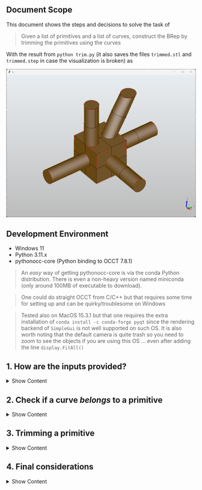 ## Document Scope

This document shows the steps and decisions to solve the task of 

> Given a list of primitives and a list of curves, construct the BRep by trimming the primitives using the curves

With the result from `python trim.py` (it also saves the files `trimmed.stl` and `trimmed.step` in case the visualization is broken) as

![](images/output.png)

## Development Environment

* Windows 11
* Python 3.11.x
* pythonocc-core (Python binding to OCCT 7.8.1)

> An *easy* way of getting pythonocc-core is via the conda Python distribution. There is even a non-heavy version named miniconda (only around 100MB of executable to download).

> One could do straight OCCT from C/C++ but that requires some time for setting up and can be quirky/troublesome on Windows

> Tested also on MacOS 15.3.1 but that one requires the extra installation of `conda install -c conda-forge pyqt` since the rendering backend of `SimpleGui` is not well supported on such OS. It is also worth noting that the default camera is quite trash so you need to zoom to see the objects if you are using this OS ... even after adding the line `display.FitAll()`

## 1. How are the inputs provided?
<details><summary>Show Content</summary>

The inputs (primitives and curves) are **two json files**, `surface_info.json` and `topo.json` respectively, which are described as the following

- For the `surface_info.json` each entry has 4 fields (`id`, `type`, `params`, and `err`). The relevant one is the `params` field since it provides the actual geometrical information about the shape of the primitive.
    
    For the purposes of the task the two possible primitives are a <u>plane</u> and a <u>cylinder</u>. For the plane the params field have a normal and a distance (with respect to the origin). For the cylinder the params are its axis, a point on the axis, and the radius.

    > Note that nothing tells us that a vector (either the normal of a plane or the axis of a cylinder) is normalized (length 1) so it is something to not forget down how a solution to the task is constructed

    The `err` field is worth noticing since it represents the tolerance of how each primitve was constructed. It is not the topic of this solution but each primitive comes from fitting a *surface* to a point cloud which an implementation can be seen [here](https://github.com/prs-eth/point2cad/blob/81e15bfa952aee62cf06cdf4b0897c552fe4fb3a/point2cad/fitting_one_surface.py#L4) and its theory is part of the field of 3D reconstruction/Computer Vision where for example the [RANSAC](https://en.wikipedia.org/wiki/Random_sample_consensus) is something to check if you want to understand more about it.

    What is important for the task is that `err` is a good example of *engineering trade-off* since dealing with floating-point precision makes discrepancies between math on paper and math on a computer.

- The `topo.json` contains 2 fields (`curves` and `corners`). The curves is the *relevant* one representing a curve via a list of points and a list of indices into the list of points.

    > Note that nothing tell us about the ordering of the indices for a curve, thus one cannot assume that the list of segments for a curve are one after another.

How about some visualization of these files? Since `pythonocc-core` provides creation of BRep surfaces as well as visualization capabilities one can do simply
```Python
# Show a shape (display_shape) as long is the type of TopoDS_Shape
# Cylinder -> BRepPrimAPI_MakeCylinder().Shape()
# Plane    -> BRepBuilderAPI_MakeFace().Face()
# Edge     -> BRepBuilderAPI_MakeEdge().Edge()
from OCC.Display.SimpleGui import init_display
display, start_display, _, _ = init_display()
display.DisplayShape(display_shape, update=False)
display.FitAll()
start_display()
```

> On Windows the OCCT visualizer opens a window that seems to be empty but as soon one does a click with the mouse the scene will appear, this seems to be a bug in their rendering so don't panic if you don't see anything when running the program

<details><summary>Show Primitives Samples</summary>
    <p align="center">
        <img src="images/sample_cylinder.png" width="45%" />
        <img src="images/sample_plane.png" width="45%" />
    </p>
</details>
<br>
<details><summary>Show Curves</summary>

![](images/curves.png)
</details>

<br>

> If one notices, the curves look no more than line segments and circles. This is important since reduces the complexity of the task (as oposed of having a generic curve betwen any intersection of generic primitives) to have just plane-plane and plane-cylinder types of intersections.

</details>

## 2. Check if a curve *belongs* to a primitive
<details><summary>Show Content</summary>

If one recalls geometry, for two vector $u$, $v$ one can have the equations

$\text{Adjacent Side Lengt}_{uv} = \hat{u}\cdot v$

$\text{Opposite Side Length}_{uv} = ||\hat{u}\times v||$

where $\hat{u} = \frac{u}{||u||}$ (i.e. a normalized vector), and $||\quad||$ is the norm operator (which can be for example in $R^3$, $||u|| = \sqrt{u_x^2 + u_y^2 + u_z^2}$).

> Note that this is why we mentioned is important to notice the input files do not provide normalized vectors, if we simply do the math blindly we will have errors in the algorithm

Thus, the problem to check if a curve is in a plane or in a cylinder transforms to

> For a given point $P$ in the curve, does such point satisfies

$\text{Distance from } P \text{ to plane } = \text{Adjacent Side Length}_{NP} = D\quad D\in(0, \infty)$

$\text{Radius from } P \text{ to cylinder axis } = \text{Opposite Side Length}_{d(P-P_0)} = r^2\quad r\in(0, \infty)$

Where $N$ is the normal of the plane, and $(d, P_0)$ the axis and a point in the axis, respectively, of the cylinder.

> One could ask, how to chose $P$ since we are having a list of points? Technically one can choose any of it, after all any should do satisfy the derived equations. In the provided solution we use the 1st index of the points on the curve, i.e. `curve.points[0]`

More relevant that *how to choose* the point $P$ is that how to know if the curve represents a circle or a line? In this case that is *simple* since the indices of a curve will repeat exactly twice (for all points) if it is a circle (or closed curve to be more generic), or will have two indices that appear only once (which will represent the extremes of that open curve)

In the provided solution this is given by this function
```Python
# For a given curve, if list start_end_points is empty
# it means the curve is closed. On the other hand, if
# it has values those will represent the indices (to curve.points)
# to the start and end of that open curve
def find_start_end_of_curve(curve : Curve):
    count = {}
    for line in curve.lines:
        count[line[0]] = count.get(line[0], 0) + 1
        count[line[1]] = count.get(line[1], 0) + 1
    start_end_points = []
    for index_count in count:
        if count[index_count] == 1:
            start_end_points.append(index_count)
    curve.start_end = start_end_points
```

</details>

## 3. Trimming a primitive
<details><summary>Show Content</summary>

Now we have the tools to make the task. So here are the steps for the algorithm to trim a primitive given a curve
1. Find start and end of a curve (i.e. check if it is an open or closed curve)
2. Find the primitives associated to the curve (i.e. check the math described in section 2)
3. Construct the BRep using the primitives (as well the math) associated from previous step

So what do we mean with step 3? OCCT as mentioned in section 1 provides functionality to construct BRep geometry via the following functions
```Python
BRepBuilderAPI_MakeFace()
BRepPrimAPI_MakeCylinder()
```

But there is a condition, those objects cannot be *endless* (extend forever), i.e. one has to provide arguments that will *clip* (or trim) its geometrical representation. One has to go into the documentation (and by that we mean use for example VSCode to analyze what are the possible arguments of such functions) to understand what can be provided as inputs. Let us put the complete signature of those functions that are being used in this solution
```Python
BRepBuilderAPI_MakeFace(TopoDS_Wire wire)
BRepPrimAPI_MakeCylinder(gp_Ax2 axis, float radius, float height)
```

So now we see that there is information that we are missing or we have to find in order for use to create such objects. 

### Finite Cylinder

First, what is `gp_Ax2`? It is no more an OCCT object that can constructed if a point `gp_Pnt` and a direction `gp_Dir` are provided. This is information we already have directly from reading the `surface_info.json` file, which in the math of section 2 we label as $P_0$ and $d$ respectively.

Second, the radius is also provided directly from the file read, so nothing more than just passing it.

The fun one is how to get the height. The information that we have is a point on the curve (which at this point we know is also in that specific cylinder primitive) $P$, a point in the axis $P_0$, and the axis direction $d$. If you go back to section 2 you will notice that the height is no more than

$h = |\text{Adjacent Side Length}_{d(P-P_0)}| = |\hat{d}\cdot(P - P_0)|$

where $|\quad|$ is the absolute value operator.

<details><summary>Show Trimmed Cylinder (Curve 0)</summary>

![](images/trimmed_cylinder.png)
</details>

### Finite Plane

What is `TopoDS_Wire`? This is no more than a collection of edges (ordered) that will form a boundary (in mesh world we call this wireframe). So how do we find which edges? Do not mistake with the edges from the input file `topo.json`, those are certainly part of a plane but here want to construct the plane that contains such line segment.

What information we have? In this case we know is an open curve so we have the start and end of the line segment, let's call those $P_1$ and $P_2$. We also have the normal $N$ of the plane that such line segment lives. So, how about if we get a quad with the following 4 points

$V_1 = o - \frac{w}{2}\hat{d_1} - \frac{h}{2}\hat{d_2}$

$V_2 = o - \frac{w}{2}\hat{d_1} + \frac{h}{2}\hat{d_2}$

$V_3 = o + \frac{w}{2}\hat{d_1} + \frac{h}{2}\hat{d_2}$

$V_4 = o + \frac{w}{2}\hat{d_1} - \frac{h}{2}\hat{d_2}$

for the following values

$o = \frac{P_1 + P_2}{2}, d_1 = P2 - P1, d_2 = d_1\times N, w = h = ||d_1||$

It is a little *verbose* such construction but one wins something with it, the plane will have the line segment as one of its axis so no matter the orientation of the normal plane. This is how the code of this looks in the solution
```Python
def make_plane_with_normal_and_tangent_OCCT(
    normal = [0.0, 0.0, 1.0], 
    origin = [0.0, 0.0, 0.0], 
    tangent = [1.0, 0.0, 0.0], 
    length = 1.0):
    e1 = convert_list_to_vec3_OCCT(tangent).Normalized()
    e2 = e1.Crossed(convert_list_to_vec3_OCCT(normal)).Normalized()
    d1 = multiply_vec3_OCCT_with_scalar(e1, length)
    d2 = multiply_vec3_OCCT_with_scalar(e2, length)
    o = convert_list_to_vec3_OCCT(origin)
    p1 = convert_vec3_OCCT_to_pnt_OCCT(o - d1 - d2)
    p2 = convert_vec3_OCCT_to_pnt_OCCT(o - d1 + d2)
    p3 = convert_vec3_OCCT_to_pnt_OCCT(o + d1 + d2)
    p4 = convert_vec3_OCCT_to_pnt_OCCT(o + d1 - d2)
    edge1 = BRepBuilderAPI_MakeEdge(p1, p2).Edge()
    edge2 = BRepBuilderAPI_MakeEdge(p2, p3).Edge()
    edge3 = BRepBuilderAPI_MakeEdge(p3, p4).Edge()
    edge4 = BRepBuilderAPI_MakeEdge(p4, p1).Edge()
    wire = BRepBuilderAPI_MakeWire(edge1, edge2, edge3, edge4).Wire()
    if LOG_TO_CONSOLE:
        print("\t\tCreating plane BRep with (normal and tangent)")
        print("\t\t\tp1 : ", make_pnt_OCCT_to_string(p1))
        print("\t\t\tp2 : ", make_pnt_OCCT_to_string(p2))
        print("\t\t\tp3 : ", make_pnt_OCCT_to_string(p3))
        print("\t\t\tp4 : ", make_pnt_OCCT_to_string(p4))
    return BRepBuilderAPI_MakeFace(wire).Face()
```
<details><summary>Show Trimmed Plane(s) (Curve 2)</summary>

![](images/trimmed_planes.png)

</details>

### Other Geometries

There are other geometries to consider when doing the trimming

> We got by default the caps of a cylinder but what if the plane that was cutting a cylinder were not aligned (the plane normal and the cylinder direction)? In this case this solution what it does is to find the caps at each ends of the *truncated* cylinder and do an operation called **loft** which joins both faces into a solid

> The line segments do intersect to form corners, which means we have to make a way of given a list of our finite planes (quads) that are in the same plane to find their common regions. The solution here uses the boolean operation `BRepAlgoAPI_Common` to find such common regions.

> There is even the situation that a curve has 3 primitives associated. This is odd but it turns out primitives 4 and 6 are *almost* the same, take a look at the following output from the input files

<p align="center">
  <img src="images/data_input.png" alt="Centered Image">
</p>

>Thus one can see that those values for radius and direction are almost the same. This is a topic of cleaning the input data but outside of the scope the task at hand. What the solution does is to compromise and just take one of the cylinders to make the trimming.


</details>

## 4. Final considerations
<details><summary>Show Content</summary>

Although the provided solution is quite *robust* by no means is neither generic or perfect. Thus, this section is a list of *improvements* that would make the provided code better

- Since the beginning we only considered two primitives, plane and cylinder. This can be extended to any other surface as long one is able to describe it via a an equation of the kind $f(x, y) = 0$.

- The curves for the intersections with a cylinder type were *purposely a circle* but those are not the only possibilities when dealing with cylinders. As the matter of fact, there is the simple extension of an ellipse (where the circle is the one case), when the cylinder axis and the plane normal are not parallel, which is a case partially covered by the solution. If you zoom in the cylinders that have a slanted face cut you will notice that such face and the curve do not match (as opposed to when the face is not slanted). Moreover, the intersection of two cylinders is a type of curve that is not present in the `topo.json` file since those curves are more complex.

- We never use the `corners` information. Initially these points look *useless* but the way of finding the intersections of all possible surfaces on a given plane (for our case 4 faces at a time) using its normal as a hash for a hash-table is not unique since planes without a given point int it (commonly its origin) are not unique. One solution is to extend the hash to use also a corner point which *should* make unique those values and thus we will not have to rely on *manually* select the indices that represent a line from the `curves` list.

</details>
